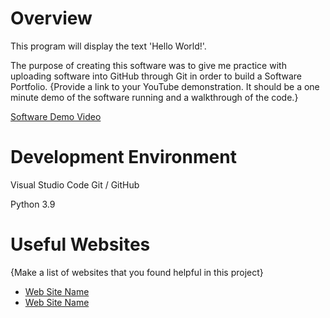 # Overview
This program will display the text 'Hello World!'. 

The purpose of creating this software was to give me practice with uploading software into GitHub through Git in order to build a Software Portfolio.
{Provide a link to your YouTube demonstration.  It should be a one minute demo of the software running and a walkthrough of the code.}

[Software Demo Video](https://youtu.be/fTLQI4jY9ks)

# Development Environment


Visual Studio Code
Git / GitHub

Python 3.9
# Useful Websites

{Make a list of websites that you found helpful in this project}
* [Web Site Name](http://url.link.goes.here)
* [Web Site Name](http://url.link.goes.here)
